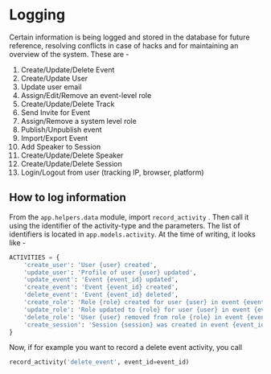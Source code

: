 # Logging

Certain information is being logged and stored in the database for future reference, resolving conflicts in case of hacks and for maintaining an overview of the system.
These are -

1. Create/Update/Delete Event
2. Create/Update User
3. Update user email
4. Assign/Edit/Remove an event-level role
5. Create/Update/Delete Track
6. Send Invite for Event
7. Assign/Remove a system level role
8. Publish/Unpublish event
9. Import/Export Event
10. Add Speaker to Session
11. Create/Update/Delete Speaker
12. Create/Update/Delete Session
13. Login/Logout from user (tracking IP, browser, platform)


## How to log information

From the `app.helpers.data` module, import `record_activity` .
Then call it using the identifier of the activity-type and the parameters.
The list of identifiers is located in `app.models.activity`. At the time of writing, it looks like -

```python
ACTIVITIES = {
    'create_user': 'User {user} created',
    'update_user': 'Profile of user {user} updated',
    'update_event': 'Event {event_id} updated',
    'create_event': 'Event {event_id} created',
    'delete_event': 'Event {event_id} deleted',
    'create_role': 'Role {role} created for user {user} in event {event_id}',
    'update_role': 'Role updated to {role} for user {user} in event {event_id}',
    'delete_role': 'User {user} removed from role {role} in event {event_id}',
    'create_session': 'Session {session} was created in event {event_id}'
}
```

Now, if for example you want to record a delete event activity, you call

```python
record_activity('delete_event', event_id=event_id)
```
